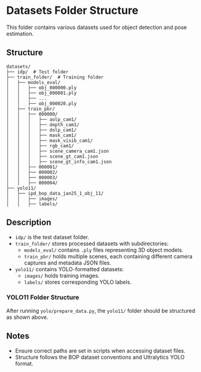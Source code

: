 # Datasets Folder Structure

This folder contains various datasets used for object detection and pose estimation.

## Structure
```
datasets/
├── idp/  # Test folder
├── train_folder/  # Training folder
│   ├── models_eval/
│   │   ├── obj_000000.ply
│   │   ├── obj_000001.ply
│   │   ├── ...
│   │   ├── obj_000020.ply
│   ├── train_pbr/
│   │   ├── 000000/
│   │   │   ├── aolp_cam1/
│   │   │   ├── depth_cam1/
│   │   │   ├── dolp_cam1/
│   │   │   ├── mask_cam1/
│   │   │   ├── mask_visib_cam1/
│   │   │   ├── rgb_cam1/
│   │   │   ├── scene_camera_cam1.json
│   │   │   ├── scene_gt_cam1.json
│   │   │   ├── scene_gt_info_cam1.json
│   │   ├── 000001/
│   │   ├── 000002/
│   │   ├── 000003/
│   │   ├── 000004/
├── yolo11/
│   ├── ipd_bop_data_jan25_1_obj_11/
│   │   ├── images/
│   │   ├── labels/
```

## Description
- `idp/` is the test dataset folder.
- `train_folder/` stores processed datasets with subdirectories:
  - `models_eval/` contains `.ply` files representing 3D object models.
  - `train_pbr/` holds multiple scenes, each containing different camera captures and metadata JSON files.
- `yolo11/` contains YOLO-formatted datasets:
  - `images/` holds training images.
  - `labels/` stores corresponding YOLO labels.

### YOLO11 Folder Structure
After running `yolo/prepare_data.py`, the `yolo11/` folder should be structured as shown above.

## Notes
- Ensure correct paths are set in scripts when accessing dataset files.
- Structure follows the BOP dataset conventions and Ultralytics YOLO format.
